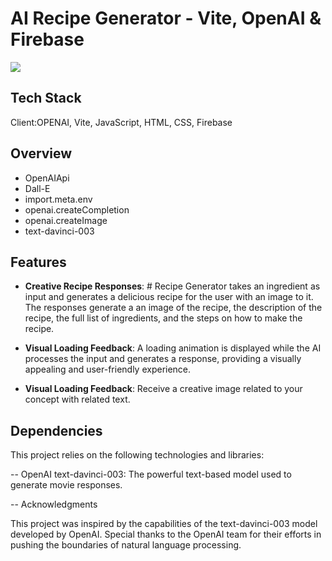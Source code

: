# AI Recipe Generator - Vite, OpenAI & Firebase

![](images/recipeai.png)

## Tech Stack
Client:OPENAI, Vite, JavaScript, HTML, CSS, Firebase
## Overview
*  OpenAIApi
*  Dall-E
*  import.meta.env
*  openai.createCompletion
*  openai.createImage
*  text-davinci-003
  
## Features
* **Creative Recipe Responses**: # Recipe Generator takes an ingredient as input and generates a delicious recipe for the user with an image to it. The responses generate a an image of the recipe, the description of the recipe, the full list of ingredients, and the steps on how to make the recipe.

* **Visual Loading Feedback**: A loading animation is displayed while the AI processes the input and generates a response, providing a visually appealing and user-friendly experience.

* **Visual Loading Feedback**: Receive a creative image related to your concept with related text.

## Dependencies
This project relies on the following technologies and libraries:

-- OpenAI text-davinci-003: The powerful text-based model used to generate movie responses.

-- Acknowledgments

This project was inspired by the capabilities of the text-davinci-003 model developed by OpenAI. Special thanks to the OpenAI team for their efforts in pushing the boundaries of natural language processing.
